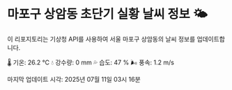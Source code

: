 
# 마포구 상암동 초단기 실황 날씨 정보 🌤️

이 리포지토리는 기상청 API를 사용하여 서울 마포구 상암동의 날씨 정보를 업데이트합니다. 

🌡️ 기온: 26.2 ℃
💧 강수량: 0 mm
💦 습도: 47 %
🌬️ 풍속: 1.2 m/s

마지막 업데이트 시각: 2025년 07월 11일 03시 16분    
